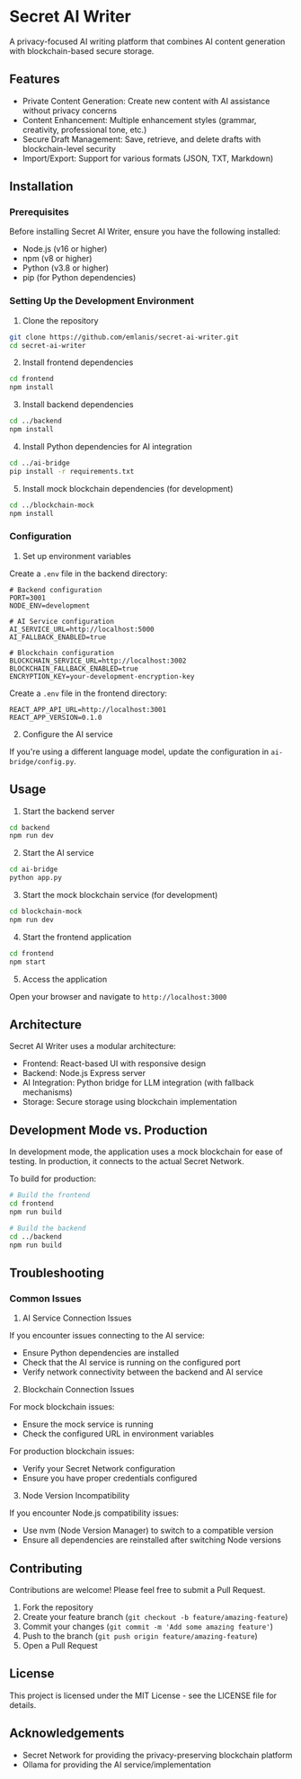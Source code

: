 # Secret AI Writer

A privacy-focused AI writing platform that combines AI content generation with blockchain-based secure storage.

## Features

- Private Content Generation: Create new content with AI assistance without privacy concerns
- Content Enhancement: Multiple enhancement styles (grammar, creativity, professional tone, etc.)
- Secure Draft Management: Save, retrieve, and delete drafts with blockchain-level security
- Import/Export: Support for various formats (JSON, TXT, Markdown)

## Installation

### Prerequisites

Before installing Secret AI Writer, ensure you have the following installed:

- Node.js (v16 or higher)
- npm (v8 or higher)
- Python (v3.8 or higher)
- pip (for Python dependencies)

### Setting Up the Development Environment

1. Clone the repository

```bash
git clone https://github.com/emlanis/secret-ai-writer.git
cd secret-ai-writer
```

2. Install frontend dependencies

```bash
cd frontend
npm install
```

3. Install backend dependencies

```bash
cd ../backend
npm install
```

4. Install Python dependencies for AI integration

```bash
cd ../ai-bridge
pip install -r requirements.txt
```

5. Install mock blockchain dependencies (for development)

```bash
cd ../blockchain-mock
npm install
```

### Configuration

1. Set up environment variables

Create a `.env` file in the backend directory:

```
# Backend configuration
PORT=3001
NODE_ENV=development

# AI Service configuration
AI_SERVICE_URL=http://localhost:5000
AI_FALLBACK_ENABLED=true

# Blockchain configuration
BLOCKCHAIN_SERVICE_URL=http://localhost:3002
BLOCKCHAIN_FALLBACK_ENABLED=true
ENCRYPTION_KEY=your-development-encryption-key
```

Create a `.env` file in the frontend directory:

```
REACT_APP_API_URL=http://localhost:3001
REACT_APP_VERSION=0.1.0
```

2. Configure the AI service

If you're using a different language model, update the configuration in `ai-bridge/config.py`.

## Usage

1. Start the backend server

```bash
cd backend
npm run dev
```

2. Start the AI service

```bash
cd ai-bridge
python app.py
```

3. Start the mock blockchain service (for development)

```bash
cd blockchain-mock
npm run dev
```

4. Start the frontend application

```bash
cd frontend
npm start
```

5. Access the application

Open your browser and navigate to `http://localhost:3000`

## Architecture

Secret AI Writer uses a modular architecture:

- Frontend: React-based UI with responsive design
- Backend: Node.js Express server
- AI Integration: Python bridge for LLM integration (with fallback mechanisms)
- Storage: Secure storage using blockchain implementation

## Development Mode vs. Production

In development mode, the application uses a mock blockchain for ease of testing. In production, it connects to the actual Secret Network.

To build for production:

```bash
# Build the frontend
cd frontend
npm run build

# Build the backend
cd ../backend
npm run build
```

## Troubleshooting

### Common Issues

1. AI Service Connection Issues

If you encounter issues connecting to the AI service:
- Ensure Python dependencies are installed
- Check that the AI service is running on the configured port
- Verify network connectivity between the backend and AI service

2. Blockchain Connection Issues

For mock blockchain issues:
- Ensure the mock service is running
- Check the configured URL in environment variables

For production blockchain issues:
- Verify your Secret Network configuration
- Ensure you have proper credentials configured

3. Node Version Incompatibility

If you encounter Node.js compatibility issues:
- Use nvm (Node Version Manager) to switch to a compatible version
- Ensure all dependencies are reinstalled after switching Node versions

## Contributing

Contributions are welcome! Please feel free to submit a Pull Request.

1. Fork the repository
2. Create your feature branch (`git checkout -b feature/amazing-feature`)
3. Commit your changes (`git commit -m 'Add some amazing feature'`)
4. Push to the branch (`git push origin feature/amazing-feature`)
5. Open a Pull Request

## License

This project is licensed under the MIT License - see the LICENSE file for details.

## Acknowledgements

- Secret Network for providing the privacy-preserving blockchain platform
- Ollama for providing the AI service/implementation